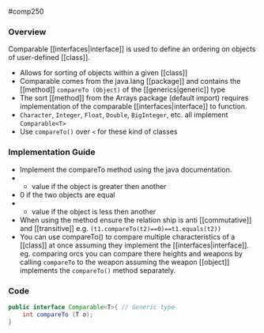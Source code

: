 #comp250 
### Overview
Comparable [[interfaces|interface]] is used to define an ordering on objects of user-defined [[class]].
- Allows for sorting of objects within a given [[class]]
- Comparable comes from the java.lang [[package]] and contains the [[method]] `compareTo (Object)` of the [[generics|generic]] type
- The sort [[method]] from the Arrays package (default import) requires implementation of the comparable [[interfaces|interface]] to function.
- `Character`, `Integer`, `Float`, `Double`, `BigInteger`, etc. all implement `Comparable<T>`
- Use `compareTo()` over `<` for these kind of classes

### Implementation Guide
- Implement the compareTo method using the java documentation.
- + value if the object is greater then another
- 0 if the two objects are equal
- - value if the object is less then another
- When using the method ensure the relation ship is anti [[commutative]] and [[transitive]] e.g. `(t1.compareTo(t2)==0)==t1.equals(t2))`
- You can use compareTo() to compare multiple characteristics of a [[class]] at once assuming they implement the [[interfaces|interface]]. eg. comparing orcs you can compare there heights and weapons by calling `compareTo` to the weapon assuming the weapon [[object]] implements the `compareTo()` method separately.
### Code
```java
public interface Comparable<T>{ // Generic type
	int compareTo (T o);
}
```